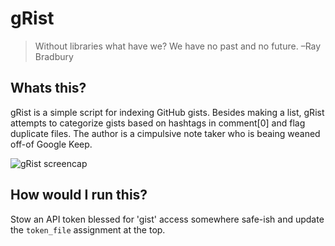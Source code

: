 # gRist

> Without libraries what have we? We have no past and no future.
> –Ray Bradbury


## Whats this?

gRist is a simple script for indexing GitHub gists. Besides making a list, gRist attempts to categorize gists based on hashtags in comment[0] and flag duplicate files. The author is a cimpulsive note taker who is beaing weaned off-of Google Keep.


![gRist screencap](https://gitlab.com/lbonanomi/gRist/blob/doc/source/images/gRist_screencap.png)

## How would I run this?

Stow an API token blessed for 'gist' access somewhere safe-ish and update the ```token_file``` assignment at the top.
